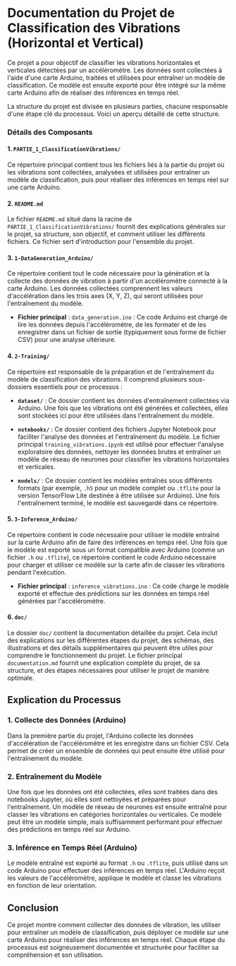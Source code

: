 # Documentation du Projet de Classification des Vibrations (Horizontal et Vertical)

Ce projet a pour objectif de classifier les vibrations horizontales et verticales détectées par un accéléromètre. Les données sont collectées à l'aide d'une carte Arduino, traitées et utilisées pour entraîner un modèle de classification. Ce modèle est ensuite exporté pour être intégré sur la même carte Arduino afin de réaliser des inférences en temps réel. 

La structure du projet est divisée en plusieurs parties, chacune responsable d'une étape clé du processus. Voici un aperçu détaillé de cette structure.


### Détails des Composants

#### 1. `PARTIE_1_ClassificationVibrations/`

Ce répertoire principal contient tous les fichiers liés à la partie du projet où les vibrations sont collectées, analysées et utilisées pour entraîner un modèle de classification, puis pour réaliser des inférences en temps réel sur une carte Arduino.

#### 2. `README.md`

Le fichier `README.md` situé dans la racine de `PARTIE_1_ClassificationVibrations/` fournit des explications générales sur le projet, sa structure, son objectif, et comment utiliser les différents fichiers. Ce fichier sert d'introduction pour l'ensemble du projet.

#### 3. `1-DataGeneration_Arduino/`

Ce répertoire contient tout le code nécessaire pour la génération et la collecte des données de vibration à partir d'un accéléromètre connecté à la carte Arduino. Les données collectées comprennent les valeurs d'accélération dans les trois axes (X, Y, Z), qui seront utilisées pour l'entraînement du modèle.

- **Fichier principal** : `data_generation.ino` : Ce code Arduino est chargé de lire les données depuis l'accéléromètre, de les formater et de les enregistrer dans un fichier de sortie (typiquement sous forme de fichier CSV) pour une analyse ultérieure.

#### 4. `2-Training/`

Ce répertoire est responsable de la préparation et de l'entraînement du modèle de classification des vibrations. Il comprend plusieurs sous-dossiers essentiels pour ce processus :

- **`dataset/`** : Ce dossier contient les données d'entraînement collectées via Arduino. Une fois que les vibrations ont été générées et collectées, elles sont stockées ici pour être utilisées dans l'entraînement du modèle.
  
- **`notebooks/`** : Ce dossier contient des fichiers Jupyter Notebook pour faciliter l'analyse des données et l'entraînement du modèle. Le fichier principal `training_vibrations.ipynb` est utilisé pour effectuer l'analyse exploratoire des données, nettoyer les données brutes et entraîner un modèle de réseau de neurones pour classifier les vibrations horizontales et verticales.

- **`models/`** : Ce dossier contient les modèles entraînés sous différents formats (par exemple, `.h5` pour un modèle complet ou `.tflite` pour la version TensorFlow Lite destinée à être utilisée sur Arduino). Une fois l'entraînement terminé, le modèle est sauvegardé dans ce répertoire.

#### 5. `3-Inference_Arduino/`

Ce répertoire contient le code nécessaire pour utiliser le modèle entraîné sur la carte Arduino afin de faire des inférences en temps réel. Une fois que le modèle est exporté sous un format compatible avec Arduino (comme un fichier `.h` ou `.tflite`), ce répertoire contient le code Arduino nécessaire pour charger et utiliser ce modèle sur la carte afin de classer les vibrations pendant l'exécution.

- **Fichier principal** : `inference_vibrations.ino` : Ce code charge le modèle exporté et effectue des prédictions sur les données en temps réel générées par l'accéléromètre.

#### 6. `doc/`

Le dossier `doc/` contient la documentation détaillée du projet. Cela inclut des explications sur les différentes étapes du projet, des schémas, des illustrations et des détails supplémentaires qui peuvent être utiles pour comprendre le fonctionnement du projet. Le fichier principal `documentation.md` fournit une explication complète du projet, de sa structure, et des étapes nécessaires pour utiliser le projet de manière optimale.

## Explication du Processus

### 1. Collecte des Données (Arduino)

Dans la première partie du projet, l'Arduino collecte les données d'accélération de l'accéléromètre et les enregistre dans un fichier CSV. Cela permet de créer un ensemble de données qui peut ensuite être utilisé pour l'entraînement du modèle.

### 2. Entraînement du Modèle

Une fois que les données ont été collectées, elles sont traitées dans des notebooks Jupyter, où elles sont nettoyées et préparées pour l'entraînement. Un modèle de réseau de neurones est ensuite entraîné pour classer les vibrations en catégories horizontales ou verticales. Ce modèle peut être un modèle simple, mais suffisamment performant pour effectuer des prédictions en temps réel sur Arduino.

### 3. Inférence en Temps Réel (Arduino)

Le modèle entraîné est exporté au format `.h` ou `.tflite`, puis utilisé dans un code Arduino pour effectuer des inférences en temps réel. L'Arduino reçoit les valeurs de l'accéléromètre, applique le modèle et classe les vibrations en fonction de leur orientation.

## Conclusion

Ce projet montre comment collecter des données de vibration, les utiliser pour entraîner un modèle de classification, puis déployer ce modèle sur une carte Arduino pour réaliser des inférences en temps réel. Chaque étape du processus est soigneusement documentée et structurée pour faciliter sa compréhension et son utilisation.



